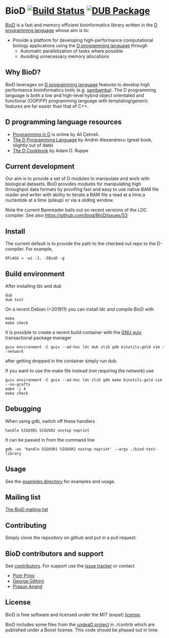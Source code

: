 # BioD [![Build Status](https://travis-ci.org/biod/BioD.svg?branch=master)](https://travis-ci.org/biod/BioD) [![DUB Package](https://img.shields.io/badge/dub-v0.1.0-red.svg)](https://code.dlang.org/packages/biod)

[BioD](https://github.com/biod/BioD) is a fast and memory efficient bioinformatics library written in the [D programming language](http://www.dlang.org)
whose aim is to:

* Provide a platform for developing high-performance computational biology applications using the [D programming language](http://www.dlang.org) through
  - Automatic parallelization of tasks where possible
  - Avoiding unnecessary memory allocations

## Why BioD?

BioD leverages on [D programming language](http://www.dlang.org)
features to develop high performance bioinformatics tools
(e.g. [sambamba](https://github.com/biod/sambamba)). The D programming
language is both a low and high-level hybrid object orientated and
functional (OOP/FP) programming language with templating/generic
features are far easier than that of C++.

## D programming language resources

* [Programming in D](http://ddili.org/ders/d.en/index.html) is online by Ali Çehreli.
* [The D Programming Language](https://www.amazon.com/D-Programming-Language-Andrei-Alexandrescu/dp/0321635361) by Andrei Alexandrecu (great book, slightly out of date)
* [The D Cookbook](https://www.amazon.com/D-Cookbook-Adam-D-Ruppe/dp/1783287217) by Adam D. Ruppe

## Current development

Our aim is to provide a set of D modules to manipulate and work with
biological datasets.  BioD provides modules for manipulating high
throughput data formats by provifing fast and easy to use native BAM
file reader and writer with ability to iterate a BAM file a read at a
time,a nucleotide at a time (pileup) or via a sliding window.

Note the current Bamreader bails out on recent versions of the LDC
compiler. See also https://github.com/biod/BioD/issues/53

## Install

The current default is to provide the path to the checked out repo to
the D-compiler. For example,

    DFLAGS = -wi -I. -IBioD -g

## Build environment

After installing ldc and dub

    dub
    dub test

On a recent Debian (>201911) you can install ldc and compile BioD with

    make
    make check

It is possible to create a recent build container with the
[GNU guix](https://www.gnu.org/software/guix/) transactional package
manager

    guix environment -C guix --ad-hoc ldc dub zlib gdb binutils-gold vim --network

after getting dropped in the container simply run dub.

If you want to use the make file instead (not requiring the network) use

    guix environment -C guix --ad-hoc ldc zlib gdb make binutils-gold vim --no-grafts
    make -j 4
    make check

## Debugging

When using gdb, switch off these handlers

    handle SIGUSR1 SIGUSR2 nostop noprint

It can be passed in from the command line

    gdb -ex 'handle SIGUSR1 SIGUSR2 nostop noprint' --args ./biod-test-library

## Usage

See the [examples directory](examples)
for examples and usage.

## Mailing list

[The BioD mailing list](https://groups.google.com/forum/#!forum/dlang_biod)

## Contributing

Simply clone the repository on github and put in a pull request.

## BioD contributors and support

See
[contributors](https://github.com/biod/BioD/graphs/contributors). For
support use the [issue tracker](https://github.com/biod/BioD/issues) or contact

* [Pjotr Prins](https://github.com/pjotrp)
* [George Githinji](https://github.com/George-Githinji)
* [Prasun Anand](https://github.com/prasunanand)

## License

BioD is free software and licensed under the MIT (expat) [license](./LICENSE).

BioD includes some files from the
[undeaD project](https://github.com/dlang/undeaD) in ./contrib which
are published under a Boost license. This code should be phased out in time.
